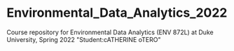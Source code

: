 # Environmental_Data_Analytics_2022

Course repository for Environmental Data Analytics (ENV 872L) at Duke University, Spring 2022
"Student:cATHERINE oTERO"